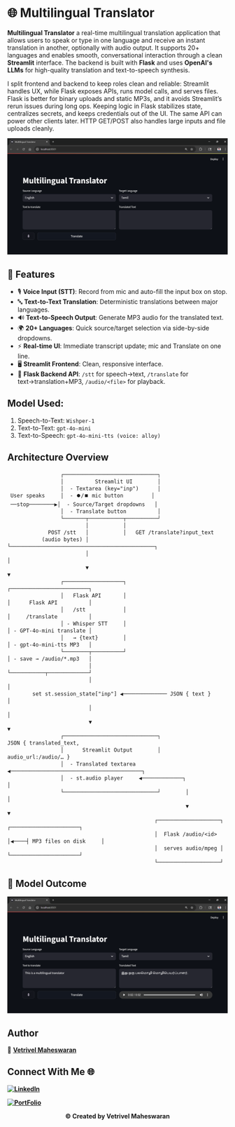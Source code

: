 # 🌐 Multilingual Translator

**Multilingual Translator** a real-time multilingual translation application that allows users to speak or type in one language and receive an instant translation in another, optionally with audio output. It supports 20+ languages and enables smooth, conversational interaction through a clean **Streamlit** interface. The backend is built with **Flask** and uses **OpenAI's LLMs** for high-quality translation and text-to-speech synthesis. 

I split frontend and backend to keep roles clean and reliable: Streamlit handles UX, while Flask exposes APIs, runs model calls, and serves files. Flask is better for binary uploads and static MP3s, and it avoids Streamlit’s rerun issues during long ops. Keeping logic in Flask stabilizes state, centralizes secrets, and keeps credentials out of the UI. The same API can power other clients later. HTTP GET/POST also handles large inputs and file uploads cleanly.


![Index](static/Index1.png)

## 🎯 Features

* 🎙️ **Voice Input (STT)**: Record from mic and auto-fill the input box on stop.
* 🔤 **Text-to-Text Translation**: Deterministic translations between major languages.
* 🔊 **Text-to-Speech Output**: Generate MP3 audio for the translated text.
* 🌍 **20+ Languages**: Quick source/target selection via side-by-side dropdowns.
* ⚡ **Real-time UI**: Immediate transcript update; mic and Translate on one line.
* 🖥️ **Streamlit Frontend**: Clean, responsive interface.
* 🔗 **Flask Backend API**: `/stt` for speech→text, `/translate` for text→translation+MP3, `/audio/<file>` for playback.

## Model Used:

1. Speech-to-Text: ```Wishper-1```
2. Text-to-Text: ```gpt-4o-mini```
3. Text-to-Speech: ```gpt-4o-mini-tts (voice: alloy)```

## Architecture Overview

```
                 ┌──────────────────────────────┐
                 │          Streamlit UI        │
                 │  - Textarea (key="inp")      │
 User speaks     │  - ⏺️/⏹️ mic button         │
 ──stop────────▶│  - Source/Target dropdowns   │
                 │  - Translate button          │
                 └───────┬───────────┬──────────┘
                         │           │
             POST /stt   │           │   GET /translate?input_text
           (audio bytes) │           └──────────────────────────────────────────────┐
                         │                                                          │
                         ▼                                                          ▼
                 ┌───────────────────┐                                   ┌─────────────────────────┐
                 │   Flask API       │                                   │      Flask API          │
                 │   /stt            │                                   │     /translate          │
                 │ - Whisper STT     │                                   │ - GPT-4o-mini translate │
                 │   → {text}        │                                   │ - gpt-4o-mini-tts MP3   │
                 └────────┬──────────┘                                   │ - save → /audio/*.mp3   │
                          │                                              └───────────┬─────────────┘
                          │                                                          │
        set st.session_state["inp"] ◀────────────── JSON { text }                   │
                          │                                                          │
                          ▼                                                          ▼
                 ┌──────────────────────────────┐                       JSON { translated_text,
                 │      Streamlit Output        │                            audio_url:/audio/… }
                 │  - Translated textarea ◀──────────────────────────────────────────┐
                 │  - st.audio player     ◀─────────────┐                            │
                 └──────────────────────────────┘        │                            │
                                                         ▼                            ▼
                                               ┌────────────────────┐      ┌──────────────────────┐
                                               │  Flask /audio/<id> │◀────┤ MP3 files on disk     │
                                               │  serves audio/mpeg │      └──────────────────────┘
                                               └────────────────────┘

```

## 📸 Model Outcome

![Index](static/Index2.png)

## Author

👤 **[Vetrivel Maheswaran](https://github.com/Vetrivel07)**

## Connect With Me 🌐

**[![LinkedIn](https://img.shields.io/badge/LinkedIn-Vetrivel%20Maheswaran-green)](https://www.linkedin.com/in/vetrivel-maheswaran/)**

**[![PortFolio](https://img.shields.io/badge/Portfolio-Vetrivel%20Maheswaran-blue)](https://vetrivel07.github.io/vetrivel-maheswaran)**

<p align="center"><b>© Created by Vetrivel Maheswaran</b></p?